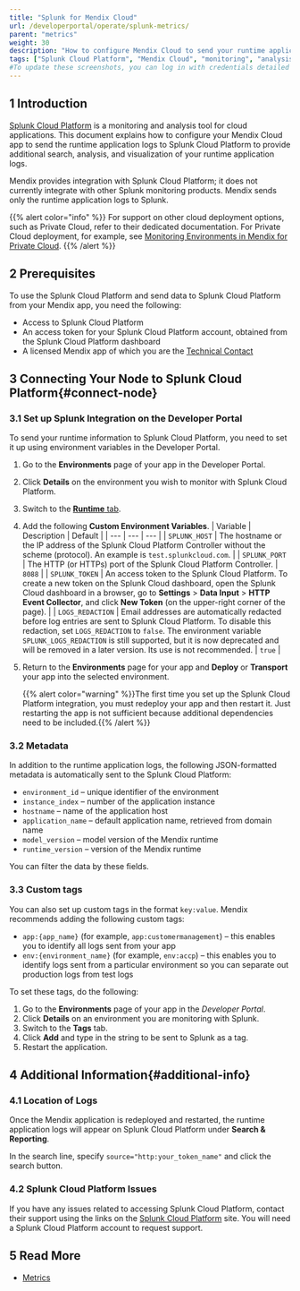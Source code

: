 ```yaml
---
title: "Splunk for Mendix Cloud"
url: /developerportal/operate/splunk-metrics/
parent: "metrics"
weight: 30
description: "How to configure Mendix Cloud to send your runtime application logs Splunk Cloud Platform."
tags: ["Splunk Cloud Platform", "Mendix Cloud", "monitoring", "analysis", "logs"]
#To update these screenshots, you can log in with credentials detailed in How to Update Screenshots Using Team Apps.
---
```


## 1 Introduction

[Splunk Cloud Platform](https://www.splunk.com/en_us/products/splunk-cloud-platform.html) is a monitoring and analysis tool for cloud applications. This document explains how to configure your Mendix Cloud app to send the runtime application logs to Splunk Cloud Platform to provide additional search, analysis, and visualization of your runtime application logs.

Mendix provides integration with Splunk Cloud Platform; it does not currently integrate with other Splunk monitoring products. Mendix sends only the runtime application logs to Splunk.

{{% alert color="info" %}}
For support on other cloud deployment options, such as Private Cloud, refer to their dedicated documentation. For Private Cloud deployment, for example, see [Monitoring Environments in Mendix for Private Cloud](/developerportal/deploy/private-cloud-monitor/).
{{% /alert %}}

## 2 Prerequisites

To use the Splunk Cloud Platform and send data to Splunk Cloud Platform from your Mendix app, you need the following:

* Access to Splunk Cloud Platform
* An access token for your Splunk Cloud Platform account, obtained from the Splunk Cloud Platform dashboard
* A licensed Mendix app of which you are the [Technical Contact](/developerportal/general/app-roles/#technical-contact)

## 3 Connecting Your Node to Splunk Cloud Platform{#connect-node}

### 3.1 Set up Splunk Integration on the Developer Portal

To send your runtime information to Splunk Cloud Platform, you need to set it up using environment variables in the Developer Portal.

1. Go to the **Environments** page of your app in the Developer Portal.
2. Click **Details** on the environment you wish to monitor with Splunk Cloud Platform. 
3. Switch to the [**Runtime** tab](/developerportal/deploy/environments-details/#runtime-tab).
4. Add the following **Custom Environment Variables**.
    | Variable | Description | Default |
    | --- | --- | --- |
    | `SPLUNK_HOST` | The hostname or the IP address of the Splunk Cloud Platform Controller without the scheme (protocol). An example is `test.splunkcloud.com`. |
    | `SPLUNK_PORT` | The HTTP (or HTTPs) port of the Splunk Cloud Platform Controller. | `8088` |
    | `SPLUNK_TOKEN` | An access token to the Splunk Cloud Platform. To create a new token on the Splunk Cloud dashboard, open the Splunk Cloud dashboard in a browser, go to **Settings** > **Data Input** > **HTTP Event Collector**, and click **New Token** (on the upper-right corner of the page). |
    | `LOGS_REDACTION` | Email addresses are automatically redacted before log entries are sent to Splunk Cloud Platform. To disable this redaction, set `LOGS_REDACTION` to `false`. The environment variable `SPLUNK_LOGS_REDACTION` is still supported, but it is now deprecated and will be removed in a later version. Its use is not recommended. | `true` |

5. Return to the **Environments** page for your app and **Deploy** or **Transport** your app into the selected environment.

    {{% alert color="warning" %}}The first time you set up the Splunk Cloud Platform integration, you must redeploy your app and then restart it. Just restarting the app is not sufficient because additional dependencies need to be included.{{% /alert %}}

### 3.2 Metadata

In addition to the runtime application logs, the following JSON-formatted metadata is automatically sent to the Splunk Cloud Platform:

* `environment_id` – unique identifier of the environment
* `instance_index` – number of the application instance
* `hostname` – name of the application host
* `application_name` – default application name, retrieved from domain name
* `model_version` – model version of the Mendix runtime
* `runtime_version` – version of the Mendix runtime

You can filter the data by these fields.

### 3.3 Custom tags

You can also set up custom tags in the format `key:value`. Mendix recommends adding the following custom tags:

* `app:{app_name}` (for example, `app:customermanagement`) – this enables you to identify all logs sent from your app
* `env:{environment_name}` (for example, `env:accp`) – this enables you to identify logs sent from a particular environment so you can separate out production logs from test logs

To set these tags, do the following:

1. Go to the **Environments** page of your app in the *Developer Portal*.
2. Click **Details** on an environment you are monitoring with Splunk. 
3. Switch to the **Tags** tab.
4. Click **Add** and type in the string to be sent to Splunk as a tag.
5. Restart the application.

## 4 Additional Information{#additional-info}

### 4.1 Location of Logs

Once the Mendix application is redeployed and restarted, the runtime application logs will appear on Splunk Cloud Platform under **Search & Reporting**.

In the search line, specify `source="http:your_token_name"` and click the search button.

### 4.2 Splunk Cloud Platform Issues

If you have any issues related to accessing Splunk Cloud Platform, contact their support using the links on the [Splunk Cloud Platform](https://www.splunk.com/en_us/products/splunk-cloud-platform.html) site. You will need a Splunk Cloud Platform account to request support.

## 5 Read More

* [Metrics](/developerportal/operate/metrics/)
